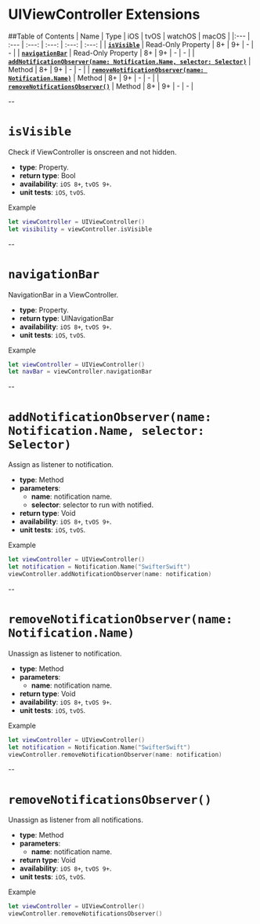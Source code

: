 # UIViewController Extensions

##Table of Contents
| Name | Type | iOS | tvOS | watchOS | macOS |
|:--- | :--- | :---: | :---: | :---: | :---: |
| [**`isVisible`**](#isvisible) | Read-Only Property | 8+ | 9+ | - | - |
| [**`navigationBar`**](#navigationbar) | Read-Only Property | 8+ | 9+ | - | - |
| [**`addNotificationObserver(name: Notification.Name, selector: Selector)`**](#addnotificationobservername-notificationname-selector-selector) | Method | 8+ | 9+ | - | - |
| [**`removeNotificationObserver(name: Notification.Name)`**](#removenotificationobservername-notificationname) | Method | 8+ | 9+ | - | - |
| [**`removeNotificationsObserver()`**](#removenotificationsobserver) | Method | 8+ | 9+ | - | - |

--

# `isVisible`
Check if ViewController is onscreen and not hidden.

- **type**: Property.
- **return type**: Bool
- **availability**: `iOS 8+`, `tvOS 9+`.
- **unit tests**: `iOS`, `tvOS`.

Example

```swift
let viewController = UIViewController()
let visibility = viewController.isVisible
```

--

# `navigationBar`
NavigationBar in a ViewController.

- **type**: Property.
- **return type**: UINavigationBar
- **availability**: `iOS 8+`, `tvOS 9+`.
- **unit tests**: `iOS`, `tvOS`.

Example

```swift
let viewController = UIViewController()
let navBar = viewController.navigationBar
```

--

# `addNotificationObserver(name: Notification.Name, selector: Selector)`
Assign as listener to notification.

- **type**: Method
- **parameters**:
    - **name**: notification name.
    - **selector**: selector to run with notified.
- **return type**: Void
- **availability**: `iOS 8+`, `tvOS 9+`.
- **unit tests**: `iOS`, `tvOS`.

Example

```swift
let viewController = UIViewController()
let notification = Notification.Name("SwifterSwift")
viewController.addNotificationObserver(name: notification)
```

--

# `removeNotificationObserver(name: Notification.Name)`
Unassign as listener to notification.

- **type**: Method
- **parameters**:
    - **name**: notification name.
- **return type**: Void
- **availability**: `iOS 8+`, `tvOS 9+`.
- **unit tests**: `iOS`, `tvOS`.

Example

```swift
let viewController = UIViewController()
let notification = Notification.Name("SwifterSwift")
viewController.removeNotificationObserver(name: notification)
```

--

# `removeNotificationsObserver()`
Unassign as listener from all notifications.

- **type**: Method
- **parameters**:
    - **name**: notification name.
- **return type**: Void
- **availability**: `iOS 8+`, `tvOS 9+`.
- **unit tests**: `iOS`, `tvOS`.

Example

```swift
let viewController = UIViewController()
viewController.removeNotificationsObserver()
```

